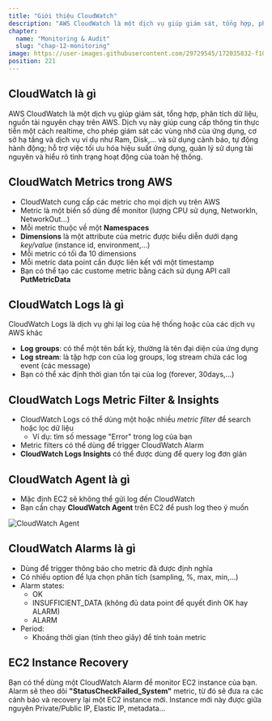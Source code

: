 ```yaml
---
title: "Giới thiệu CloudWatch"
description: "AWS CloudWatch là một dịch vụ giúp giám sát, tổng hợp, phân tích dữ liệu, nguồn tài nguyên chạy trên AWS. Dịch vụ này giúp cung cấp thông tin thực tiễn một cách realtime, cho phép giám sát các vùng nhớ của ứng dụng"
chapter:
  name: "Monitoring & Audit"
  slug: "chap-12-monitoring"
image: https://user-images.githubusercontent.com/29729545/172035832-f10e7f18-5289-4309-a3e8-cf5e9bf9113e.png
position: 221
---
```


## CloudWatch là gì

AWS CloudWatch là một dịch vụ giúp giám sát, tổng hợp, phân tích dữ liệu, nguồn tài nguyên chạy trên AWS. Dịch vụ này giúp cung cấp thông tin thực tiễn một cách realtime, cho phép giám sát các vùng nhớ của ứng dụng, cơ sở hạ tầng và dịch vụ ví dụ như Ram, Disk,... và sử dụng cảnh báo, tự động hành động; hỗ trợ việc tối ưu hóa hiệu suất ứng dụng, quản lý sử dụng tài nguyên và hiểu rõ tình trạng hoạt động của toàn hệ thống.

## CloudWatch Metrics trong AWS

- CloudWatch cung cấp các metric cho mọi dịch vụ trên AWS
- Metric là một biến số dùng để monitor (lượng CPU sử dụng, NetworkIn, NetworkOut...)
- Mỗi metric thuộc về một **Namespaces**
- **Dimensions** là một attribute của metric được biểu diễn dưới dạng _key/value_ (instance id, environment,...)
- Mỗi metric có tối đa 10 dimensions
- Mỗi metric data point cần được liên kết với một timestamp
- Bạn có thể tạo các custome metric bằng cách sử dụng API call **PutMetricData**

## CloudWatch Logs là gì

CloudWatch Logs là dịch vụ ghi lại log của hệ thống hoặc của các dịch vụ AWS khác

- **Log groups**: có thể một tên bất kỳ, thường là tên đại diện của ứng dụng
- **Log stream**: là tập hợp con của log groups, log stream chứa các log event (các message)
- Bạn có thể xác định thời gian tồn tại của log (forever, 30days,...)

## CloudWatch Logs Metric Filter & Insights

- CloudWatch Logs có thể dùng một hoặc nhiều _metric filter_ để search hoặc lọc dữ liệu
  - Ví dụ: tìm số message "Error" trong log của bạn
- Metric filters có thể dùng để trigger CloudWatch Alarm
- **CloudWatch Logs Insights** có thể được dùng để query log đơn giản

## CloudWatch Agent là gì

- Mặc định EC2 sẽ không thể gửi log đến CloudWatch
- Bạn cần chạy **CloudWatch Agent** trên EC2 để push log theo ý muốn

![CloudWatch Agent](https://user-images.githubusercontent.com/29729545/172035832-f10e7f18-5289-4309-a3e8-cf5e9bf9113e.png)

## CloudWatch Alarms là gì

- Dùng để trigger thông báo cho metric đã được định nghĩa
- Có nhiều option để lựa chọn phân tích (sampling, %, max, min,...)
- Alarm states:
  - OK
  - INSUFFICIENT_DATA (không đủ data point để quyết đinh OK hay ALARM)
  - ALARM
- Period:
  - Khoảng thời gian (tính theo giây) để tính toán metric

## EC2 Instance Recovery

Bạn có thể dùng một CloudWatch Alarm để monitor EC2 instance của bạn. Alarm sẽ theo dõi **"StatusCheckFailed_System"** metric, từ đó sẽ đưa ra các cảnh báo và recovery lại một EC2 instance mới. Instance mới này được giữa nguyên Private/Public IP, Elastic IP, metadata...
